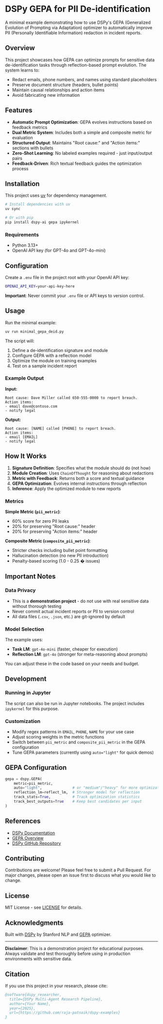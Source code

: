 # DSPy GEPA for PII De-identification

A minimal example demonstrating how to use DSPy's GEPA (Generalized Evolution of Prompting via Adaptation) optimizer to automatically improve PII (Personally Identifiable Information) redaction in incident reports.

## Overview

This project showcases how GEPA can optimize prompts for sensitive data de-identification tasks through reflection-based prompt evolution. The system learns to:
- Redact emails, phone numbers, and names using standard placeholders
- Preserve document structure (headers, bullet points)
- Maintain causal relationships and action items
- Avoid fabricating new information

## Features

- **Automatic Prompt Optimization**: GEPA evolves instructions based on feedback metrics
- **Dual Metric System**: Includes both a simple and composite metric for evaluation
- **Structured Output**: Maintains "Root cause:" and "Action items:" sections with bullets
- **Zero-Shot Learning**: No labeled examples required - just input/output pairs
- **Feedback-Driven**: Rich textual feedback guides the optimization process

## Installation

This project uses [uv](https://github.com/astral-sh/uv) for dependency management.

```bash
# Install dependencies with uv
uv sync

# Or with pip
pip install dspy-ai gepa ipykernel
```

### Requirements

- Python 3.13+
- OpenAI API key (for GPT-4o and GPT-4o-mini)

## Configuration

Create a `.env` file in the project root with your OpenAI API key:

```bash
OPENAI_API_KEY=your-api-key-here
```

**Important**: Never commit your `.env` file or API keys to version control.

## Usage

Run the minimal example:

```python
uv run minimal_gepa_deid.py
```

The script will:
1. Define a de-identification signature and module
2. Configure GEPA with a reflection model
3. Optimize the module on training examples
4. Test on a sample incident report

### Example Output

**Input:**
```
Root cause: Dave Miller called 650-555-0000 to report breach.
Action items:
- email dave@contoso.com
- notify legal
```

**Output:**
```
Root cause: [NAME] called [PHONE] to report breach.
Action items:
- email [EMAIL]
- notify legal
```

## How It Works

1. **Signature Definition**: Specifies what the module should do (not how)
2. **Module Creation**: Uses `ChainOfThought` for reasoning about redactions
3. **Metric with Feedback**: Returns both a score and textual guidance
4. **GEPA Optimization**: Evolves internal instructions through reflection
5. **Inference**: Apply the optimized module to new reports

### Metrics

**Simple Metric (`pii_metric`)**:
- 60% score for zero PII leaks
- 20% for preserving "Root cause:" header
- 20% for preserving "Action items:" header

**Composite Metric (`composite_pii_metric`)**:
- Stricter checks including bullet point formatting
- Hallucination detection (no new PII introduction)
- Penalty-based scoring (1.0 - 0.25 � issues)

## Important Notes

### Data Privacy
- This is a **demonstration project** - do not use with real sensitive data without thorough testing
- Never commit actual incident reports or PII to version control
- All data files (`.csv`, `.json`, etc.) are git-ignored by default

### Model Selection
The example uses:
- **Task LM**: `gpt-4o-mini` (faster, cheaper for execution)
- **Reflection LM**: `gpt-4o` (stronger for meta-reasoning about prompts)

You can adjust these in the code based on your needs and budget.

## Development

### Running in Jupyter
The script can also be run in Jupyter notebooks. The project includes `ipykernel` for this purpose.

### Customization
- Modify regex patterns in `EMAIL`, `PHONE`, `NAME` for your use case
- Adjust scoring weights in the metric functions
- Switch between `pii_metric` and `composite_pii_metric` in the GEPA configuration
- Tune GEPA parameters (currently using `auto="light"` for quick demos)

## GEPA Configuration

```python
gepa = dspy.GEPA(
    metric=pii_metric,
    auto="light",              # or "medium"/"heavy" for more optimization
    reflection_lm=reflect_lm,  # Stronger model for reflection
    track_stats=True,          # Track optimization statistics
    track_best_outputs=True    # Keep best candidates per input
)
```

## References

- [DSPy Documentation](https://dspy.ai/)
- [GEPA Overview](https://dspy.ai/api/optimizers/GEPA/overview/)
- [DSPy GitHub Repository](https://github.com/stanfordnlp/dspy)

## Contributing

Contributions are welcome! Please feel free to submit a Pull Request. For major changes, please open an issue first to discuss what you would like to change.

## License

MIT License - see [LICENSE](LICENSE) for details.

## Acknowledgments

Built with [DSPy](https://github.com/stanfordnlp/dspy) by Stanford NLP and [GEPA](https://dspy.ai/api/optimizers/GEPA/) optimizer.

---

**Disclaimer**: This is a demonstration project for educational purposes. Always validate and test thoroughly before using in production environments with sensitive data.

## Citation

If you use this project in your research, please cite:

```bibtex
@software{dspy_researcher,
  title={DSPy Multi-Agent Research Pipeline},
  author={Your Name},
  year={2025},
  url={https://github.com/raja-patnaik/dspy-examples}
}
```